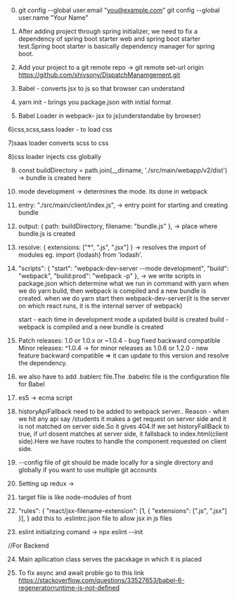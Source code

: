 0)   git config --global user.email "you@example.com"
     git config --global user.name "Your Name"

1) After adding project through spring initializer, we need to fix a dependency of spring boot starter web and spring boot starter test.Spring boot starter is basically dependency manager for spring boot.


2) Add your project to a git remote repo -> git remote set-url origin https://github.com/shivsony/DispatchManamgement.git


3) Babel - converts jsx to js so that browser can understand


4) yarn init - brings you package.json with initial format


5) Babel Loader in webpack- jsx to js(understandabe by browser)

6)css,scss,sass loader - to load css

7)saas loader converts scss to css

8)css loader injects css globally

9) const buildDirectory = path.join(__dirname, './src/main/webapp/v2/dist') -> bundle is created here

10) mode development -> determines the mode. its done in webpack


11)   entry: "./src/main/client/index.js", -> entry point for starting and creating bundle

12) output: {
        path: buildDirectory,
        filename: "bundle.js"
      },  -> place where bundle.js is created

13)   resolve: { extensions: ["*", ".js", ".jsx"] } -> resolves the import of modules eg. import {lodash} from 'lodash'.


14) "scripts": {
        "start": "webpack-dev-server --mode development",
        "build": "webpack",
        "build:prod": "webpack -p"
      }, -> we write scripts in package.json which determine what we run in command with yarn
      when we do yarn build, then webpack is compiled and a new bundle is created.
      when we do yarn start then webpack-dev-server(it is the server on which react runs, it is the internal server of webpack)

      start - each time in development mode a updated build is created
      build - webpack is compiled and a new bundle is created


 15) Patch releases: 1.0 or 1.0.x or ~1.0.4   - bug fixed backward compatible
    Minor releases: ^1.0.4    -> for minor releases as 1.0.6 or 1.2.0  - new feature backward compatible
 => it can update to this version and resolve the dependency.

 16) we also have to add .bablerc file.The .babelrc file is the configuration file for Babel

 17) es5 -> ecma script

 18) historyApiFallback need to be added to webpack server.. Reason - when we hit any api say /students it makes a get request on server side and it is not matched on server side.So it gives 404.If we set historyFallBack to true, if url dosent matches at server side, it fallsback to index.html(client side).Here we have routes to handle the component requested on client side.

 19) --config file of git should be made locally for a single directory and globally if you want to use multiple git accounts

 20) Setting up redux ->

 21) target file is like node-modules of front

 22) "rules": {
       "react/jsx-filename-extension": [1, { "extensions": [".js", ".jsx"] }],
     }
add this to .eslintrc.json file to allow jsx in js files

 23) eslint initializing comand -> npx eslint --init
 
 
 //For Backend
 
24) Main apllication class serves the pacxkage in which it is placed

25) To fix async and await proble go to this link https://stackoverflow.com/questions/33527653/babel-6-regeneratorruntime-is-not-defined